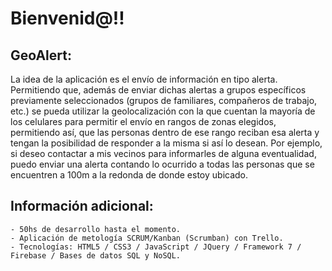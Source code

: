 
# Bienvenid@!! 

## GeoAlert: 

La idea de la aplicación es el envío de información en tipo alerta. Permitiendo que, además de enviar dichas alertas a grupos específicos previamente seleccionados (grupos de familiares, compañeros de trabajo, etc.)  se pueda utilizar la geolocalización con la que cuentan la mayoría de los celulares para permitir el envío en rangos de zonas elegidos, permitiendo así, que las personas dentro de ese rango reciban esa alerta y tengan la posibilidad de responder a la misma si así lo desean. Por ejemplo, si deseo contactar a mis vecinos para informarles de alguna eventualidad, puedo enviar una alerta contando lo ocurrido a todas las personas que se encuentren a 100m a la redonda de donde estoy ubicado.

## Información adicional: 
    - 50hs de desarrollo hasta el momento.
    - Aplicación de metología SCRUM/Kanban (Scrumban) con Trello.
    - Tecnologías: HTML5 / CSS3 / JavaScript / JQuery / Framework 7 / Firebase / Bases de datos SQL y NoSQL. 
